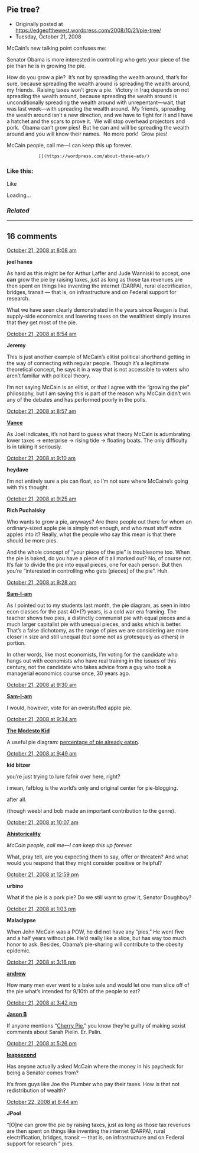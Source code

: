## Pie tree?

 * Originally posted at https://edgeofthewest.wordpress.com/2008/10/21/pie-tree/
 * Tuesday, October 21, 2008

McCain’s new talking point confuses me:

Senator Obama is more interested in controlling who gets your piece of the pie than he is in growing the pie.

How do you grow a pie?  It’s not by spreading the wealth around, that’s for sure, because spreading the wealth around is spreading the wealth around, my friends.  Raising taxes won’t grow a pie.  Victory in Iraq depends on not spreading the wealth around, because spreading the wealth around is unconditionally spreading the wealth around with unrepentant—wait, that was last week—with spreading the wealth around.  My friends, spreading the wealth around isn’t a new direction, and we have to fight for it and I have a hatchet and the scars to prove it.  We will stop overhead projectors and pork.  Obama can’t grow pies!  But he can and will be spreading the wealth around and you will know their names.  No more pork!  Grow pies!

McCain people, call me—I can keep this up forever.

		

			

				[](https://wordpress.com/about-these-ads/)
				

					
				

			

		

### Like this:

Like

 
Loading...

[]()

### _Related_

	

* * *

		

## 16 comments

		

	

		

[October 21, 2008 at 8:08 am](https://edgeofthewest.wordpress.com/2008/10/21/pie-tree/#comment-23992)

**joel hanes**

					

		

As hard as this might be for Arthur Laffer and Jude Wanniski to accept, one **can** grow the pie by raising taxes, just as long as those tax revenues are then spent on things like inventing the internet (DARPA), rural electrification, bridges, transit — that is, on infrastructure and on Federal support for research.

What we have seen clearly demonstrated in the years since Reagan is that supply-side economics and lowering taxes on the wealthiest simply insures that they get most of the pie.

		

		

						

	

	

		

[October 21, 2008 at 8:54 am](https://edgeofthewest.wordpress.com/2008/10/21/pie-tree/#comment-23994)

**Jeremy**

					

		

This is just another example of McCain’s elitist political shorthand getting in the way of connecting with regular people. Though it’s a legitimate theoretical concept, he says it in a way that is not accessible to voters who aren’t familiar with political theory. 

I’m not saying McCain is an elitist, or that I agree with the “growing the pie” philosophy, but I am saying this is part of the reason why McCain didn’t win any of the debates and has performed poorly in the polls.

		

		

						

	

	

		

[October 21, 2008 at 8:57 am](https://edgeofthewest.wordpress.com/2008/10/21/pie-tree/#comment-23995)

**[Vance](https://edgeofthewest.wordpress.com/)**

					

		

As Joel indicates, it’s not hard to guess what theory McCain is adumbrating: lower taxes → enterprise → rising tide → floating boats. The only difficulty is in taking it seriously.

		

		

						

	

	

		

[October 21, 2008 at 9:10 am](https://edgeofthewest.wordpress.com/2008/10/21/pie-tree/#comment-23996)

**heydave**

					

		

I’m not entirely sure a pie can float, so I’m not sure where McCaine’s going with this thought.

		

		

						

	

	

		

[October 21, 2008 at 9:25 am](https://edgeofthewest.wordpress.com/2008/10/21/pie-tree/#comment-23998)

**Rich Puchalsky**

					

		

Who wants to grow a pie, anyways?  Are there people out there for whom an ordinary-sized apple pie is simply not enough, and who must stuff extra apples into it?  Really, what the people who say this mean is that there should be more pies.

And the whole concept of “your piece of the pie” is troublesome too.  When the pie is baked, do you have a piece of it all marked out? No, of course not.  It’s fair to divide the pie into equal pieces, one for each person.  But then you’re “interested in controlling who gets [pieces] of the pie”.  Huh.

		

		

						

	

	

		

[October 21, 2008 at 9:28 am](https://edgeofthewest.wordpress.com/2008/10/21/pie-tree/#comment-23999)

**[Sam-I-am](http://feministeconomist.blogspot.com)**

					

		

As I pointed out to my students last month, the pie diagram, as seen in intro econ classes for the past 40+(?) years, is a cold war era framing.  The teacher shows two pies, a distinctly communist pie with equal pieces and a much larger capitalist pie with unequal pieces, and asks which is better.  That’s a false dichotomy, as the range of pies we are considering are more closer in size and still unequal (but some not as grotesquely as others) in portion.

In other words, like most economists, I’m voting for the candidate who hangs out with economists who have real training in the issues of this century, not the candidate who takes advice from a guy who took a managerial economics course once, 30 years ago.

		

		

						

	

	

		

[October 21, 2008 at 9:30 am](https://edgeofthewest.wordpress.com/2008/10/21/pie-tree/#comment-24000)

**[Sam-I-am](http://feministeconomist.blogspot.com)**

					

		

I would, however, vote for an overstuffed apple pie.

		

		

						

	

	

		

[October 21, 2008 at 9:34 am](https://edgeofthewest.wordpress.com/2008/10/21/pie-tree/#comment-24001)

**[The Modesto Kid](http://www.readin.com/blog/blog.asp)**

					

		

A useful pie diagram: [percentage of pie already eaten](http://infosthetics.com/archives/funny\_pie\_chart.jpg).

		

		

						

	

	

		

[October 21, 2008 at 9:49 am](https://edgeofthewest.wordpress.com/2008/10/21/pie-tree/#comment-24004)

**kid bitzer**

					

		

you’re just trying to lure fafnir over here, right?

i mean, fafblog is the world’s only and original center for pie-blogging.

after all.

(though weebl and bob made an important contribution to the genre).

		

		

						

	

	

		

[October 21, 2008 at 10:07 am](https://edgeofthewest.wordpress.com/2008/10/21/pie-tree/#comment-24005)

**[Ahistoricality](http://ahistoricality.blogspot.com)**

					

		

_McCain people, call me—I can keep this up forever._

What, pray tell, are you expecting them to say, offer or threaten? And what would you respond that they might consider positive or helpful?

		

		

						

	

	

		

[October 21, 2008 at 12:59 pm](https://edgeofthewest.wordpress.com/2008/10/21/pie-tree/#comment-24016)

**urbino**

					

		

What if the pie is a pork pie?  Do we still want to grow it, Senator Doughboy?

		

		

						

	

	

		

[October 21, 2008 at 1:03 pm](https://edgeofthewest.wordpress.com/2008/10/21/pie-tree/#comment-24017)

**Malaclypse**

					

		

When John McCain was a POW, he did not have any “pies.”  He went five and a half years without pie.  He’d really like a slice, but has way too much honor to ask.  Besides, Obama’s pie-sharing will contribute to the obesity epidemic.

		

		

						

	

	

		

[October 21, 2008 at 3:16 pm](https://edgeofthewest.wordpress.com/2008/10/21/pie-tree/#comment-24036)

**[andrew](http://thewayside.wordpress.com)**

					

		

How many men ever went to a bake sale and would let one man slice off of the pie what’s intended for 9/10th of the people to eat?

		

		

						

	

	

		

[October 21, 2008 at 3:42 pm](https://edgeofthewest.wordpress.com/2008/10/21/pie-tree/#comment-24041)

**[Jason B](http://notnotnegative.blogspot.com/)**

					

		

If anyone mentions “[Cherry Pie](http://www.youtube.com/watch?v=GdDxz2bkfhE),” you know they’re guilty of making sexist comments about Sarah Pielin. Er. Palin.

		

		

						

	

	

		

[October 21, 2008 at 5:26 pm](https://edgeofthewest.wordpress.com/2008/10/21/pie-tree/#comment-24058)

**[leapsecond](http://leapsecond.wordpress.com)**

					

		

Has anyone actually asked McCain where the money in his paycheck for being a Senator comes from?

It’s from guys like Joe the Plumber who pay their taxes. How is that not redistribution of wealth?

		

		

						

	

	

		

[October 22, 2008 at 8:44 am](https://edgeofthewest.wordpress.com/2008/10/21/pie-tree/#comment-24105)

**JPool**

					

		

“[O]ne can grow the pie by raising taxes, just as long as those tax revenues are then spent on 
things like inventing the internet (DARPA), rural electrification, bridges, transit — that is, on infrastructure and on Federal support for research
” pies.

		

		

						

	

	

		

		

	

	  